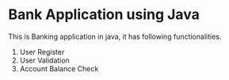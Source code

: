 # Bank Application using Java
This is Banking application in java, it has following functionalities. 
1. User Register
2. User Validation
3. Account Balance Check
